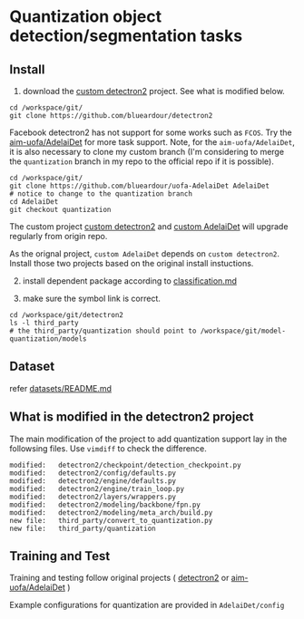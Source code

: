 # Quantization object detection/segmentation tasks

## Install

1. download the [custom detectron2](https://github.com/blueardour/detectron2) project. See what is modified below.

```
cd /workspace/git/
git clone https://github.com/blueardour/detectron2
```
Facebook detectron2 has not support for some works such as `FCOS`. Try the [aim-uofa/AdelaiDet](https://github.com/aim-uofa/AdelaiDet) for more task support. Note, for the `aim-uofa/AdelaiDet`, it is also necessary to clone my custom branch (I'm considering to merge the `quantization` branch in my repo to the official repo if it is possible).

```
cd /workspace/git/
git clone https://github.com/blueardour/uofa-AdelaiDet AdelaiDet
# notice to change to the quantization branch
cd AdelaiDet
git checkout quantization
```

The custom project [custom detectron2](https://github.com/blueardour/detectron2) and [custom AdelaiDet](https://github.com/blueardour/uofa-AdelaiDet) will upgrade regularly from origin repo.

As the orignal project, `custom AdelaiDet` depends on `custom detectron2`.  Install those two projects based on the original install instuctions.

2. install dependent package according to [classification.md](./classification.md)

3. make sure the symbol link is correct.
```
cd /workspace/git/detectron2
ls -l third_party
# the third_party/quantization should point to /workspace/git/model-quantization/models
```

## Dataset

refer [datasets/README.md](https://github.com/facebookresearch/detectron2/blob/master/datasets/README.md)

## What is modified in the detectron2 project

The main modification of the project to add quantization support lay in the followsing files.  Use `vimdiff` to check the difference.

```
modified:   detectron2/checkpoint/detection_checkpoint.py
modified:   detectron2/config/defaults.py
modified:   detectron2/engine/defaults.py
modified:   detectron2/engine/train_loop.py
modified:   detectron2/layers/wrappers.py
modified:   detectron2/modeling/backbone/fpn.py
modified:   detectron2/modeling/meta_arch/build.py
new file:   third_party/convert_to_quantization.py
new file:   third_party/quantization
```

## Training and Test

Training and testing follow original projects ( [detectron2](https://github.com/facebookresearch/detectron2) or [aim-uofa/AdelaiDet](https://github.com/aim-uofa/AdelaiDet) )

Example configurations for quantization are provided in `AdelaiDet/config`
